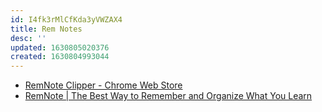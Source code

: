 ```yaml
---
id: I4fk3rMlCfKda3yVWZAX4
title: Rem Notes
desc: ''
updated: 1630805020376
created: 1630804993044
---
```


* [RemNote Clipper - Chrome Web Store](https://chrome.google.com/webstore/detail/remnote-clipper/ohidiiabdhnlgcaidgndbdbjlhngeboj)
* [RemNote | The Best Way to Remember and Organize What You Learn](https://www.remnote.io/)
